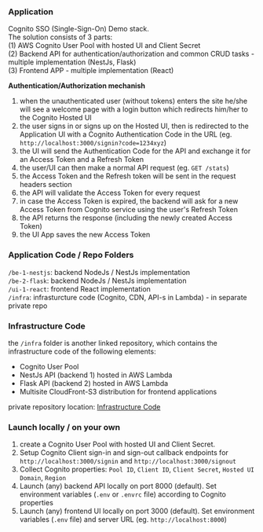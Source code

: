 ### Application
Cognito SSO (Single-Sign-On) Demo stack.  
The solution consists of 3 parts:  
(1) AWS Cognito User Pool with hosted UI and Client Secret  
(2) Backend API for authentication/authorization and common CRUD tasks - multiple implementation (NestJs, Flask)  
(3) Frontend APP - multiple implementation (React)

**Authentication/Authorization mechanish**  
1) when the unauthenticated user (without tokens) enters the site he/she will see a welcome page with a login button which redirects him/her to the Cognito Hosted UI
2) the user signs in or signs up on the Hosted UI, then is redirected to the Application UI with a Cognito Authentication Code in the URL (eg. `http://localhost:3000/signin?code=1234xyz`)
3) the UI will send the Authentication Code for the API and exchange it for an Access Token and a Refresh Token
4) the user/UI can then make a normal API request (eg. `GET /stats`)
5) the Access Token and the Refresh token will be sent in the request headers section
5) the API will validate the Access Token for every request
6) in case the Access Token is expired, the backend will ask for a new Access Token from Cognito service using the user's Refresh Token
7) the API returns the response (including the newly created Access Token)
8) the UI App saves the new Access Token

### Application Code / Repo Folders
`/be-1-nestjs`: backend NodeJs / NestJs implementation  
`/be-2-flask`: backend NodeJs / NestJs implementation  
`/ui-1-react`: frontend React implementation  
`/infra`: infrasturcture code (Cognito, CDN, API-s in Lambda) - in separate private repo  

### Infrastructure Code
the `/infra` folder is another linked repository, which contains the infrastructure code of the following elements:  
- Cognito User Pool  
- NestJs API (backend 1) hosted in AWS Lambda  
- Flask API (backend 2) hosted in AWS Lambda  
- Multisite CloudFront-S3 distribution for frontend applications    

private repository location: [Infrastructure Code](https://github.com/super-convincing/infra_aws_cognito_sso)  

### Launch locally / on your own
1) create a Cognito User Pool with hosted UI and Client Secret.
2) Setup Cognito Client sign-in and sign-out callback endpoints for `http://localhost:3000/signin` and `http://localhost:3000/signout`
3) Collect Cognito properties: `Pool ID`, `Client ID`, `Client Secret`, `Hosted UI Domain`, `Region`
4) Launch (any) backend API locally on port 8000 (default). Set environment variables (`.env` or `.envrc` file) according to Cognito properties
5) Launch (any) frontend UI locally on port 3000 (default). Set environment variables (`.env` file) and server URL (eg. `http://localhost:8000`)
